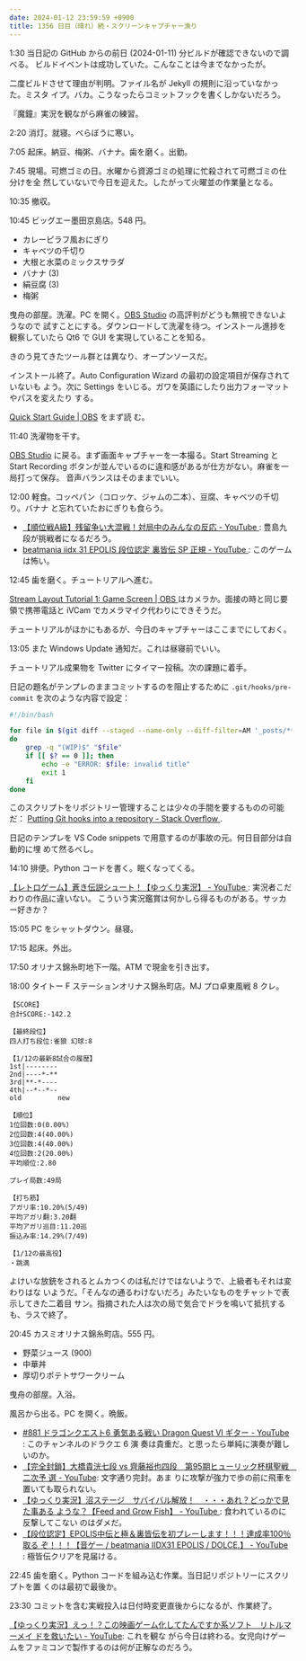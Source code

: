 ```yaml
---
date: 2024-01-12 23:59:59 +0900
title: 1356 日目（晴れ）続・スクリーンキャプチャー漁り
---
```


1:30 当日記の GitHub からの前日 (2024-01-11) 分ビルドが確認できないので調べる。
ビルドイベントは成功していた。こんなことは今までなかったが。

二度ビルドさせて理由が判明。ファイル名が Jekyll の規則に沿っていなかった。ミスタ
イプ。バカ。こうなったらコミットフックを書くしかないだろう。

『魔鐘』実況を観ながら麻雀の練習。

2:20 消灯。就寝。べらぼうに寒い。

7:05 起床。納豆、梅粥、バナナ。歯を磨く。出勤。

7:45 現場。可燃ゴミの日。水曜から資源ゴミの処理に忙殺されて可燃ゴミの仕分けを全
然していないで今日を迎えた。したがって火曜並の作業量となる。

10:35 撤収。

10:45 ビッグエー墨田京島店。548 円。

* カレーピラフ風おにぎり
* キャベツの千切り
* 大根と水菜のミックスサラダ
* バナナ (3)
* 絹豆腐 (3)
* 梅粥

曳舟の部屋。洗濯。PC を開く。[OBS Studio] の高評判がどうも無視できないようなので
試すことにする。ダウンロードして洗濯を待つ。インストール進捗を観察していたら Qt6
で GUI を実現していることを知る。

きのう見てきたツール群とは異なり、オープンソースだ。

インストール終了。Auto Configuration Wizard の最初の設定項目が保存されていないも
よう。次に Settings をいじる。ガワを英語にしたり出力フォーマットやパスを変えたり
する。

[Quick Start Guide | OBS](https://obsproject.com/kb/quick-start-guide) をまず読
む。

11:40 洗濯物を干す。

[OBS Studio] に戻る。まず画面キャプチャーを一本撮る。Start Streaming と Start
Recording ボタンが並んでいるのに違和感があるが仕方がない。麻雀を一局打って保存。
音声バランスはそのままでいい。

12:00 軽食。コッペパン（コロッケ、ジャムの二本）、豆腐、キャベツの千切り。バナナ
と忘れていたおにぎりも食らう。

* [【順位戦A級】残留争い大混戦！対局中のみんなの反応 - YouTube
  ](https://www.youtube.com/watch?v=8YTSZ0TYEfo): 豊島九段が挑戦者になるだろう。
* [beatmania iidx 31 EPOLIS 段位認定 裏皆伝 SP 正規 - YouTube
  ](https://www.youtube.com/watch?v=bZBweLoSi0E): このゲームは怖い。

12:45 歯を磨く。チュートリアルへ進む。

[Stream Layout Tutorial 1: Game Screen | OBS
](https://obsproject.com/kb/stream-tutorial-1-game) はカメラか。面接の時と同じ要
領で携帯電話と iVCam でカメラマイク代わりにできそうだ。

チュートリアルがほかにもあるが、今日のキャプチャーはここまでにしておく。

13:05 また Windows Update 通知だ。これは昼寝前でいい。

チュートリアル成果物を Twitter にタイマー投稿。次の課題に着手。

日記の題名がテンプレのままコミットするのを阻止するために `.git/hooks/pre-commit`
を次のような内容で設定：

```bash
#!/bin/bash

for file in $(git diff --staged --name-only --diff-filter=AM '_posts/**/*.md');
do
    grep -q "(WIP)$" "$file"
    if [[ $? == 0 ]]; then
        echo -e "ERROR: $file: invalid title"
        exit 1
    fi
done
```

このスクリプトをリポジトリー管理することは少々の手間を要するものの可能だ：
[Putting Git hooks into a repository - Stack Overflow
](https://stackoverflow.com/questions/3462955/putting-git-hooks-into-a-repository).

日記のテンプレを VS Code snippets で用意するのが事故の元。何日目部分は自動的に埋
めて然るべし。

14:10 排便。Python コードを書く。眠くなってくる。

[【レトロゲーム】蒼き伝説シュート！【ゆっくり実況】 - YouTube
](https://www.youtube.com/watch?v=Eq9iC3g0ytA): 実況者こだわりの作品に違いない。
こういう実況鑑賞は何かしら得るものがある。サッカー好きか？

15:05 PC をシャットダウン。昼寝。

17:15 起床。外出。

17:50 オリナス錦糸町地下一階。ATM で現金を引き出す。

18:00 タイトー F ステーションオリナス錦糸町店。MJ プロ卓東風戦 8 クレ。

```text
【SCORE】
合計SCORE:-142.2

【最終段位】
四人打ち段位:雀狼 幻球:8

【1/12の最新8試合の履歴】
1st|--------
2nd|----*-**
3rd|**-*----
4th|--*--*--
old         new

【順位】
1位回数:0(0.00%)
2位回数:4(40.00%)
3位回数:4(40.00%)
4位回数:2(20.00%)
平均順位:2.80

プレイ局数:49局

【打ち筋】
アガリ率:10.20%(5/49)
平均アガリ翻:3.20翻
平均アガリ巡目:11.20巡
振込み率:14.29%(7/49)

【1/12の最高役】
・跳満
```

よけいな放銃をされるとムカつくのは私だけではないようで、上級者もそれは変わりはな
いようだ。「そんなの通るわけないだろ」みたいなものをチャットで表示してきた二着目
サン。指摘された人は次の局で気合でドラを鳴いて抵抗するも、ラスで終了。

20:45 カスミオリナス錦糸町店。555 円。

* 野菜ジュース (900)
* 中華丼
* 厚切りポテトサワークリーム

曳舟の部屋。入浴。

風呂から出る。PC を開く。晩飯。

* [#881 ドラゴンクエスト6 勇気ある戦い Dragon Quest VI ギター - YouTube
  ](https://www.youtube.com/watch?v=he6ITzw_8VM): このチャンネルのドラクエ 6 演
  奏は貴重だ。と思ったら単純に演奏が難しいのか。
* [【完全封鎖】大橋貴洸七段 vs 齊藤裕也四段　第95期ヒューリック杯棋聖戦　二次予
  選 - YouTube](https://www.youtube.com/watch?v=-z7Ye6MHcN0): 文字通り完封。あま
  りに攻撃が強力で歩の前に飛車を置いても取られない。
* [【ゆっくり実況】沼ステージ　サバイバル解放！　・・・あれ？どっかで見た事ある
  ような？【Feed and Grow Fish】 - YouTube
  ](https://www.youtube.com/watch?v=daJqe2PiwZM): 食われているのに反撃してこない
  のはダメだ。
* [【段位認定】EPOLIS中伝と極＆裏皆伝を初プレーします！！！達成率100％取る
  ぞ！！！【音ゲー / beatmania IIDX31 EPOLIS / DOLCE.】 - YouTube
  ](https://www.youtube.com/watch?v=KJxQyUAhTEI): 極皆伝クリアを見届ける。

22:45 歯を磨く。Python コードを組み込む作業。当日記リポジトリーにスクリプトを置
くのは最初で最後か。

23:30 コミットを含む実戦投入は日付時変更直後からになるが、作業終了。

[【ゆっくり実況】えっ！？この映画ゲーム化してたんですか系ソフト　リトルマーメイ
ドを救いたい - YouTube](https://www.youtube.com/watch?v=HjR1tJzDyhI): これを観な
がら今日は終わる。女児向けゲームをファミコンで製作するのは何が正解なのだろう。

[OBS Studio]: https://www.obsproject.com/
